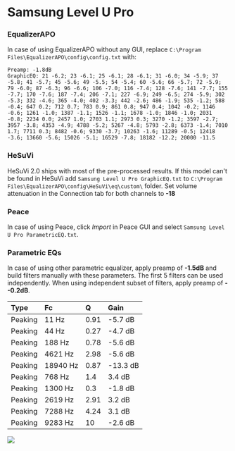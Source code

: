 # Samsung Level U Pro

### EqualizerAPO
In case of using EqualizerAPO without any GUI, replace `C:\Program Files\EqualizerAPO\config\config.txt`
with:
```
Preamp: -1.8dB
GraphicEQ: 21 -6.2; 23 -6.1; 25 -6.1; 28 -6.1; 31 -6.0; 34 -5.9; 37 -5.8; 41 -5.7; 45 -5.6; 49 -5.5; 54 -5.4; 60 -5.6; 66 -5.7; 72 -5.9; 79 -6.0; 87 -6.3; 96 -6.6; 106 -7.0; 116 -7.4; 128 -7.6; 141 -7.7; 155 -7.7; 170 -7.6; 187 -7.4; 206 -7.1; 227 -6.9; 249 -6.5; 274 -5.9; 302 -5.3; 332 -4.6; 365 -4.0; 402 -3.3; 442 -2.6; 486 -1.9; 535 -1.2; 588 -0.4; 647 0.2; 712 0.7; 783 0.9; 861 0.8; 947 0.4; 1042 -0.2; 1146 -0.6; 1261 -1.0; 1387 -1.1; 1526 -1.1; 1678 -1.0; 1846 -1.0; 2031 -0.8; 2234 0.0; 2457 1.0; 2703 1.1; 2973 0.3; 3270 -1.2; 3597 -2.7; 3957 -3.8; 4353 -4.9; 4788 -5.2; 5267 -4.8; 5793 -2.8; 6373 -1.4; 7010 1.7; 7711 0.3; 8482 -0.6; 9330 -3.7; 10263 -1.6; 11289 -0.5; 12418 -3.6; 13660 -5.6; 15026 -5.1; 16529 -7.8; 18182 -12.2; 20000 -11.5
```

### HeSuVi
HeSuVi 2.0 ships with most of the pre-processed results. If this model can't be found in HeSuVi add
`Samsung Level U Pro GraphicEQ.txt` to `C:\Program Files\EqualizerAPO\config\HeSuVi\eq\custom\` folder.
Set volume attenuation in the Connection tab for both channels to **-18**

### Peace
In case of using Peace, click *Import* in Peace GUI and select `Samsung Level U Pro ParametricEQ.txt`.

### Parametric EQs
In case of using other parametric equalizer, apply preamp of **-1.5dB** and build filters manually
with these parameters. The first 5 filters can be used independently.
When using independent subset of filters, apply preamp of **--0.2dB**.

| Type    | Fc       |     Q | Gain     |
|:--------|:---------|:------|:---------|
| Peaking | 11 Hz    |  0.91 | -5.7 dB  |
| Peaking | 44 Hz    |  0.27 | -4.7 dB  |
| Peaking | 188 Hz   |  0.78 | -5.6 dB  |
| Peaking | 4621 Hz  |  2.98 | -5.6 dB  |
| Peaking | 18940 Hz |  0.87 | -13.3 dB |
| Peaking | 768 Hz   |  1.4  | 3.4 dB   |
| Peaking | 1300 Hz  |  0.3  | -1.8 dB  |
| Peaking | 2619 Hz  |  2.91 | 3.2 dB   |
| Peaking | 7288 Hz  |  4.24 | 3.1 dB   |
| Peaking | 9283 Hz  | 10    | -2.6 dB  |

![](https://raw.githubusercontent.com/jaakkopasanen/AutoEq/master/results/rtings/avg/Samsung%20Level%20U%20Pro/Samsung%20Level%20U%20Pro.png)